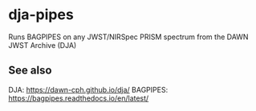 # dja-pipes
Runs BAGPIPES on any JWST/NIRSpec PRISM spectrum from the DAWN JWST Archive (DJA)

See also
--------
DJA: https://dawn-cph.github.io/dja/
BAGPIPES: https://bagpipes.readthedocs.io/en/latest/
